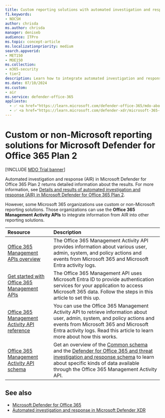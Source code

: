 ```yaml
---
title: Custom reporting solutions with automated investigation and response
f1.keywords:
- NOCSH
author: chrisda
ms.author: chrisda
manager: deniseb
audience: ITPro
ms.topic: concept-article
ms.localizationpriority: medium
search.appverid:
- MET150
- MOE150
ms.collection:
- m365-security
- tier2
description: Learn how to integrate automated investigation and response with a custom or non-Microsoft reporting solution.
ms.date: 07/10/2024
ms.custom: 
- air
ms.service: defender-office-365
appliesto:
  - ✅ <a href="https://learn.microsoft.com/defender-office-365/mdo-about#defender-for-office-365-plan-1-vs-plan-2-cheat-sheet" target="_blank">Microsoft Defender for Office 365 Plan 2</a>
  - ✅ <a href="https://learn.microsoft.com/defender-xdr/microsoft-365-defender" target="_blank">Microsoft Defender XDR</a>
---
```


# Custom or non-Microsoft reporting solutions for Microsoft Defender for Office 365 Plan 2

[!INCLUDE [MDO Trial banner](../includes/mdo-trial-banner.md)]

Automated investigation and response (AIR) in Microsoft Defender for Office 365 Plan 2 returns detailed information about the results. For more information, see [Details and results of automated investigation and response (AIR) in Microsoft Defender for Office 365 Plan 2](air-view-investigation-results.md).

However, some Microsoft 365 organizations use custom or non-Microsoft reporting solutions. Those organizations can use the **Office 365 Management Activity APIs** to integrate information from AIR into other reporting solutions.

|Resource|Description|
|:---|:---|
|[Office 365 Management APIs overview](/office/office-365-management-api/office-365-management-apis-overview)|The Office 365 Management Activity API provides information about various user, admin, system, and policy actions and events from Microsoft 365 and Microsoft Entra activity logs.|
|[Get started with Office 365 Management APIs](/office/office-365-management-api/get-started-with-office-365-management-apis)|The Office 365 Management API uses Microsoft Entra ID to provide authentication services for your application to access Microsoft 365 data. Follow the steps in this article to set this up.|
|[Office 365 Management Activity API reference](/office/office-365-management-api/office-365-management-activity-api-reference)|You can use the Office 365 Management Activity API to retrieve information about user, admin, system, and policy actions and events from Microsoft 365 and Microsoft Entra activity logs. Read this article to learn more about how this works.|
|[Office 365 Management Activity API schema](/office/office-365-management-api/office-365-management-activity-api-schema)|Get an overview of the [Common schema](/office/office-365-management-api/office-365-management-activity-api-schema#common-schema) and the [Defender for Office 365 and threat investigation and response schema](/office/office-365-management-api/office-365-management-activity-api-schema#office-365-advanced-threat-protection-and-threat-investigation-and-response-schema) to learn about specific kinds of data available through the Office 365 Management Activity API.|

## See also

- [Microsoft Defender for Office 365](mdo-about.md)
- [Automated investigation and response in Microsoft Defender XDR](/defender-xdr/m365d-autoir)
